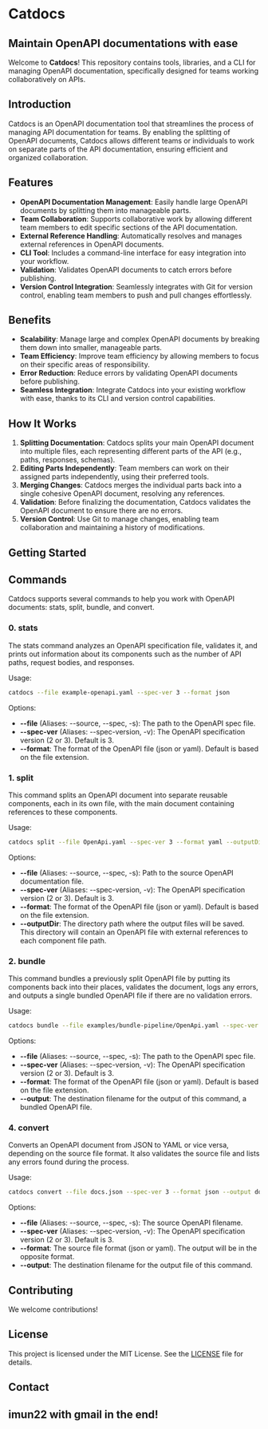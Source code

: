 # Catdocs
## Maintain OpenAPI documentations with ease
Welcome to **Catdocs**! This repository contains tools, libraries, and a CLI for managing OpenAPI documentation, specifically designed for teams working collaboratively on APIs.

## Introduction

Catdocs is an OpenAPI documentation tool that streamlines the process of managing API documentation for teams. By enabling the splitting of OpenAPI documents, Catdocs allows different teams or individuals to work on separate parts of the API documentation, ensuring efficient and organized collaboration.

## Features

- **OpenAPI Documentation Management**: Easily handle large OpenAPI documents by splitting them into manageable parts.
- **Team Collaboration**: Supports collaborative work by allowing different team members to edit specific sections of the API documentation.
- **External Reference Handling**: Automatically resolves and manages external references in OpenAPI documents.
- **CLI Tool**: Includes a command-line interface for easy integration into your workflow.
- **Validation**: Validates OpenAPI documents to catch errors before publishing.
- **Version Control Integration**: Seamlessly integrates with Git for version control, enabling team members to push and pull changes effortlessly.

## Benefits

- **Scalability**: Manage large and complex OpenAPI documents by breaking them down into smaller, manageable parts.
- **Team Efficiency**: Improve team efficiency by allowing members to focus on their specific areas of responsibility.
- **Error Reduction**: Reduce errors by validating OpenAPI documents before publishing.
- **Seamless Integration**: Integrate Catdocs into your existing workflow with ease, thanks to its CLI and version control capabilities.

## How It Works

1. **Splitting Documentation**: Catdocs splits your main OpenAPI document into multiple files, each representing different parts of the API (e.g., paths, responses, schemas).
2. **Editing Parts Independently**: Team members can work on their assigned parts independently, using their preferred tools.
3. **Merging Changes**: Catdocs merges the individual parts back into a single cohesive OpenAPI document, resolving any references.
4. **Validation**: Before finalizing the documentation, Catdocs validates the OpenAPI document to ensure there are no errors.
5. **Version Control**: Use Git to manage changes, enabling team collaboration and maintaining a history of modifications.

## Getting Started

## Commands
Catdocs supports several commands to help you work with OpenAPI documents: stats, split, bundle, and convert.

### 0. stats
The stats command analyzes an OpenAPI specification file, validates it, and prints out information about its components such as the number of API paths, request bodies, and responses.

Usage:
```bash
catdocs --file example-openapi.yaml --spec-ver 3 --format json
```
Options:
- **--file** (Aliases: --source, --spec, -s): The path to the OpenAPI spec file.
- **--spec-ver** (Aliases: --spec-version, -v): The OpenAPI specification version (2 or 3). Default is 3.
- **--format**: The format of the OpenAPI file (json or yaml). Default is based on the file extension.

### 1. split
This command splits an OpenAPI document into separate reusable components, each in its own file, with the main document containing references to these components.

Usage:
```bash
catdocs split --file OpenApi.yaml --spec-ver 3 --format yaml --outputDir examples/bundle-pipeline
```

Options:
- **--file** (Aliases: --source, --spec, -s): Path to the source OpenAPI documentation file.
- **--spec-ver** (Aliases: --spec-version, -v): The OpenAPI specification version (2 or 3). Default is 3.
- **--format**: The format of the OpenAPI file (json or yaml). Default is based on the file extension.
- **--outputDir**: The directory path where the output files will be saved. This directory will contain an OpenAPI file with external references to each component file path.

### 2. bundle
This command bundles a previously split OpenAPI file by putting its components back into their places, validates the document, logs any errors, and outputs a single bundled OpenAPI file if there are no validation errors.

Usage:
```bash
catdocs bundle --file examples/bundle-pipeline/OpenApi.yaml --spec-ver 3 --format yaml --output examples/bundle-pipeline/output.yaml
```

Options:
- **--file** (Aliases: --source, --spec, -s): The path to the OpenAPI spec file.
- **--spec-ver** (Aliases: --spec-version, -v): The OpenAPI specification version (2 or 3). Default is 3.
- **--format**: The format of the OpenAPI file (json or yaml). Default is based on the file extension.
- **--output**: The destination filename for the output of this command, a bundled OpenAPI file.

### 4. convert
Converts an OpenAPI document from JSON to YAML or vice versa, depending on the source file format. It also validates the source file and lists any errors found during the process.

Usage:
```bash
catdocs convert --file docs.json --spec-ver 3 --format json --output docs.yaml
```

Options:
- **--file** (Aliases: --source, --spec, -s): The source OpenAPI filename.
- **--spec-ver** (Aliases: --spec-version, -v): The OpenAPI specification version (2 or 3). Default is 3.
- **--format**: The source file format (json or yaml). The output will be in the opposite format.
- **--output**: The destination filename for the output file of this command.

## Contributing

We welcome contributions!

## License
This project is licensed under the MIT License. See the [LICENSE](LICENSE) file for details.

## Contact
imun22 with gmail in the end!
---
